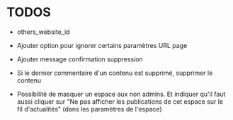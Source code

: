 TODOS 
=====

- others_website_id
- Ajouter option pour ignorer certains paramètres URL page
- Ajouter message confirmation suppression

- Si le dernier commentaire d'un contenu est supprimé, supprimer le contenu
- Possibilité de masquer un espace aux non admins. Et indiquer qu'il faut aussi cliquer sur "Ne pas afficher les publications de cet espace sur le fil d'actualités" (dans les paramètres de l'espace)